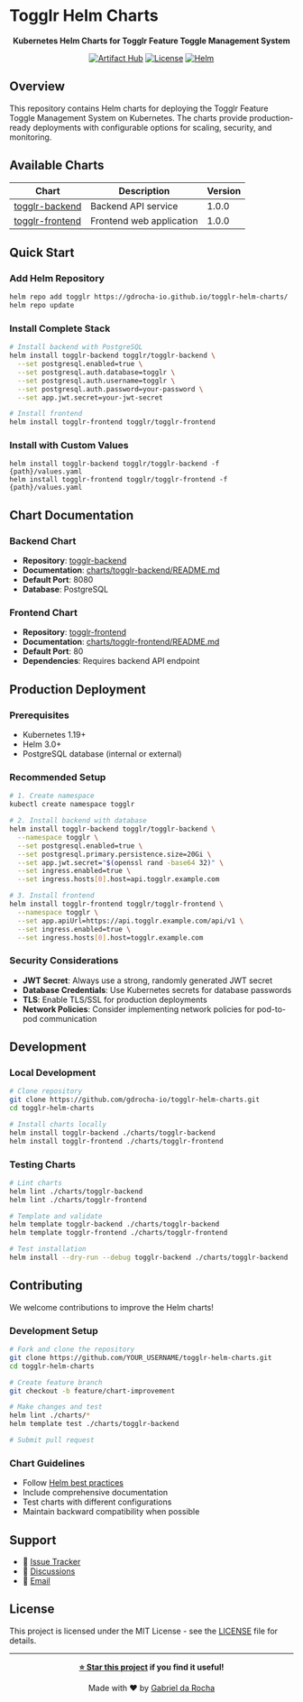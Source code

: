 # Togglr Helm Charts

<div align="center">

**Kubernetes Helm Charts for Togglr Feature Toggle Management System**

[![Artifact Hub](https://img.shields.io/endpoint?url=https://artifacthub.io/badge/repository/togglr)](https://artifacthub.io/packages/search?repo=togglr)
[![License](https://img.shields.io/badge/license-MIT-green.svg)](LICENSE)
[![Helm](https://img.shields.io/badge/helm-v3-blue.svg)](https://helm.sh/)

</div>

## Overview

This repository contains Helm charts for deploying the Togglr Feature Toggle Management System on Kubernetes. The charts provide production-ready deployments with configurable options for scaling, security, and monitoring.

## Available Charts

| Chart | Description | Version |
|-------|-------------|---------|
| [togglr-backend](./charts/togglr-backend) | Backend API service | 1.0.0 |
| [togglr-frontend](./charts/togglr-frontend) | Frontend web application | 1.0.0 |

## Quick Start

### Add Helm Repository

```bash
helm repo add togglr https://gdrocha-io.github.io/togglr-helm-charts/
helm repo update
```

### Install Complete Stack

```bash
# Install backend with PostgreSQL
helm install togglr-backend togglr/togglr-backend \
  --set postgresql.enabled=true \
  --set postgresql.auth.database=togglr \
  --set postgresql.auth.username=togglr \
  --set postgresql.auth.password=your-password \
  --set app.jwt.secret=your-jwt-secret

# Install frontend
helm install togglr-frontend togglr/togglr-frontend
```

### Install with Custom Values
```
helm install togglr-backend togglr/togglr-backend -f {path}/values.yaml
helm install togglr-frontend togglr/togglr-frontend -f {path}/values.yaml
```

## Chart Documentation

### Backend Chart
- **Repository**: [togglr-backend](https://github.com/gdrocha-io/togglr-backend)
- **Documentation**: [charts/togglr-backend/README.md](./charts/togglr-backend/README.md)
- **Default Port**: 8080
- **Database**: PostgreSQL

### Frontend Chart
- **Repository**: [togglr-frontend](https://github.com/gdrocha-io/togglr-frontend)
- **Documentation**: [charts/togglr-frontend/README.md](./charts/togglr-frontend/README.md)
- **Default Port**: 80
- **Dependencies**: Requires backend API endpoint

## Production Deployment

### Prerequisites
- Kubernetes 1.19+
- Helm 3.0+
- PostgreSQL database (internal or external)

### Recommended Setup

```bash
# 1. Create namespace
kubectl create namespace togglr

# 2. Install backend with database
helm install togglr-backend togglr/togglr-backend \
  --namespace togglr \
  --set postgresql.enabled=true \
  --set postgresql.primary.persistence.size=20Gi \
  --set app.jwt.secret="$(openssl rand -base64 32)" \
  --set ingress.enabled=true \
  --set ingress.hosts[0].host=api.togglr.example.com

# 3. Install frontend
helm install togglr-frontend togglr/togglr-frontend \
  --namespace togglr \
  --set app.apiUrl=https://api.togglr.example.com/api/v1 \
  --set ingress.enabled=true \
  --set ingress.hosts[0].host=togglr.example.com
```

### Security Considerations

- **JWT Secret**: Always use a strong, randomly generated JWT secret
- **Database Credentials**: Use Kubernetes secrets for database passwords
- **TLS**: Enable TLS/SSL for production deployments
- **Network Policies**: Consider implementing network policies for pod-to-pod communication

## Development

### Local Development

```bash
# Clone repository
git clone https://github.com/gdrocha-io/togglr-helm-charts.git
cd togglr-helm-charts

# Install charts locally
helm install togglr-backend ./charts/togglr-backend
helm install togglr-frontend ./charts/togglr-frontend
```

### Testing Charts

```bash
# Lint charts
helm lint ./charts/togglr-backend
helm lint ./charts/togglr-frontend

# Template and validate
helm template togglr-backend ./charts/togglr-backend
helm template togglr-frontend ./charts/togglr-frontend

# Test installation
helm install --dry-run --debug togglr-backend ./charts/togglr-backend
```

## Contributing

We welcome contributions to improve the Helm charts!

### Development Setup

```bash
# Fork and clone the repository
git clone https://github.com/YOUR_USERNAME/togglr-helm-charts.git
cd togglr-helm-charts

# Create feature branch
git checkout -b feature/chart-improvement

# Make changes and test
helm lint ./charts/*
helm template test ./charts/togglr-backend

# Submit pull request
```

### Chart Guidelines

- Follow [Helm best practices](https://helm.sh/docs/chart_best_practices/)
- Include comprehensive documentation
- Test charts with different configurations
- Maintain backward compatibility when possible

## Support

- 🐛 [Issue Tracker](https://github.com/gdrocha-io/togglr-helm-charts/issues)
- 💬 [Discussions](https://github.com/gdrocha-io/togglr-helm-charts/discussions)
- 📧 [Email](mailto:gabriel@gdrocha.io)

## License

This project is licensed under the MIT License - see the [LICENSE](LICENSE) file for details.

---

<div align="center">

**[⭐ Star this project](https://github.com/gdrocha-io/togglr-helm-charts) if you find it useful!**

Made with ❤️ by [Gabriel da Rocha](https://github.com/gdrocha)

</div>
